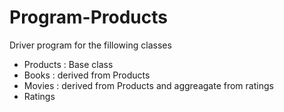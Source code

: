 # Program-Products

Driver program for the fillowing classes 
- Products : Base class
- Books : derived from Products
- Movies : derived from Products and aggreagate from ratings
- Ratings
